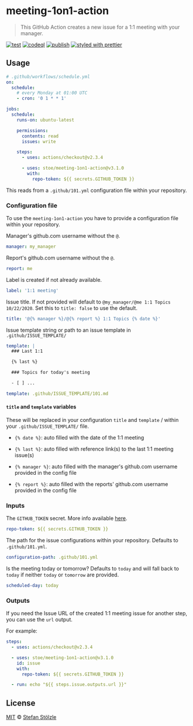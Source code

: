 # meeting-1on1-action

> This GitHub Action creates a new issue for a 1:1 meeting with your manager.

[![test](https://github.com/stoe/meeting-1on1-action/workflows/test/badge.svg)](https://github.com/stoe/meeting-1on1-action/actions?query=workflow%3Atest) [![codeql](https://github.com/stoe/meeting-1on1-action/workflows/codeql/badge.svg)](https://github.com/stoe/meeting-1on1-action/actions?query=workflow%3Acodeql) [![publish](https://github.com/stoe/meeting-1on1-action/workflows/publish/badge.svg)](https://github.com/stoe/meeting-1on1-action/actions?query=workflow%3Apublish) [![styled with prettier](https://img.shields.io/badge/styled_with-prettier-ff69b4.svg)](https://github.com/prettier/prettier)

## Usage

```yml
# .github/workflows/schedule.yml
on:
  schedule:
    # every Monday at 01:00 UTC
    - cron: '0 1 * * 1'

jobs:
  schedule:
    runs-on: ubuntu-latest

    permissions:
      contents: read
      issues: write

    steps:
      - uses: actions/checkout@v2.3.4

      - uses: stoe/meeting-1on1-action@v3.1.0
        with:
          repo-token: ${{ secrets.GITHUB_TOKEN }}
```

This reads from a `.github/101.yml` configuration file within your repository.

### Configuration file

To use the `meeting-1on1-action` you have to provide a configuration file within your repository.

Manager's github.com username without the `@`.

```yml
manager: my_manager
```

Report's github.com username without the `@`.

```yml
report: me
```

Label is created if not already available.

```yml
label: '1:1 meeting'
```

Issue title.
If not provided will default to `@my_manager/@me 1:1 Topics 10/22/2020`.
Set this to `title: false` to use the default.

```yml
title: '@{% manager %}/@{% report %} 1:1 Topics {% date %}'
```

Issue template string or path to an issue template in `.github/ISSUE_TEMPLATE/`

```yml
template: |
  ### Last 1:1

  {% last %}

  ### Topics for today's meeting

  - [ ] ...
```

```yml
template: .github/ISSUE_TEMPLATE/101.md
```

#### `title` and `template` variables

These will be replaced in your configuration `title` and `template` / within your `.github/ISSUE_TEMPLATE/` file.

- `{% date %}`: auto filled with the date of the 1:1 meeting

- `{% last %}`: auto filled with reference link(s) to the last 1:1 meeting issue(s)

- `{% manager %}`: auto filled with the manager's github.com username provided in the config file

- `{% report %}`: auto filled with the reports' github.com username provided in the config file

### Inputs

The `GITHUB_TOKEN` secret.
More info available [here](https://docs.github.com/actions/reference/authentication-in-a-workflow#about-the-github_token-secret).

```yaml
repo-token: ${{ secrets.GITHUB_TOKEN }}
```

The path for the issue configurations within your repository.
Defaults to `.github/101.yml`.

```yaml
configuration-path: .github/101.yml
```

Is the meeting today or tomorrow?
Defaults to `today` and will fall back to `today` if neither `today` or `tomorrow` are provided.

```yaml
scheduled-day: today
```

### Outputs

If you need the Issue URL of the created 1:1 meeting issue for another step, you can use the `url` output.

For example:

```yml
steps:
  - uses: actions/checkout@v2.3.4

  - uses: stoe/meeting-1on1-action@v3.1.0
    id: issue
    with:
      repo-token: ${{ secrets.GITHUB_TOKEN }}

  - run: echo "${{ steps.issue.outputs.url }}"
```

## License

[MIT](./license) © [Stefan Stölzle](https://github.com/stoe)
